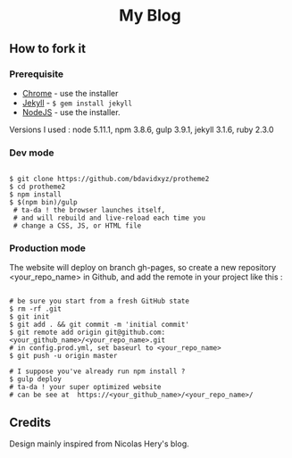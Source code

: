 
<h1 align="center">My Blog</h1>

## How to fork it

### Prerequisite


 - [Chrome](https://www.google.com/chrome/) - use the installer
 - [Jekyll](https://jekyllrb.com/) - ```$ gem install jekyll```
 - [NodeJS](https://nodejs.org/en/download/) - use the installer.


Versions I used : node 5.11.1, npm 3.8.6, gulp 3.9.1, jekyll 3.1.6, ruby 2.3.0

### Dev mode

```shell

$ git clone https://github.com/bdavidxyz/protheme2
$ cd protheme2
$ npm install
$ $(npm bin)/gulp
 # ta-da ! the browser launches itself,
 # and will rebuild and live-reload each time you
 # change a CSS, JS, or HTML file
```

### Production mode

The website will deploy on branch gh-pages, so create a new repository <your_repo_name> in Github, and add the remote in your project like this :


```shell

# be sure you start from a fresh GitHub state
$ rm -rf .git
$ git init
$ git add . && git commit -m 'initial commit'
$ git remote add origin git@github.com:<your_github_name>/<your_repo_name>.git
# in config.prod.yml, set baseurl to <your_repo_name>
$ git push -u origin master

# I suppose you've already run npm install ?
$ gulp deploy
# ta-da ! your super optimized website
# can be see at  https://<your_github_name>/<your_repo_name>/
```

## Credits

Design mainly inspired from Nicolas Hery's blog.